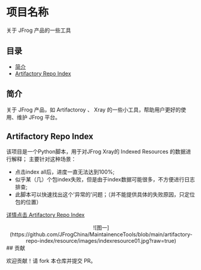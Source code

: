 # 项目名称

关于 JFrog 产品的一些工具

## 目录

- [简介](#简介)
- [Artifactory Repo Index](#artifactory-repo-index)

## 简介

关于 JFrog 产品，如 Artifactoroy 、 Xray 的一些小工具，帮助用户更好的使用、维护 JFrog 平台。


## Artifactory Repo Index
该项目是一个Python脚本，用于对JFrog Xray的 Indexed Resources 的数据进行解释；
主要针对这种场景：
- 点击index all后，进度一直无法达到100%; 
- 似乎某（几）个包index失败，但是由于index数据可能很多，不方便进行日志排查;
- 此脚本可以快速找出这个'异常的'问题；（并不能提供具体的失败原因，只定位包的位置）

[详情点击 Artifactory Repo Index](https://github.com/JFrogChina/MaintainenceTools/tree/main/artifactory-repo-index)
<div style="text-align: center;">
![图一](https://github.com/JFrogChina/MaintainenceTools/blob/main/artifactory-repo-index/resource/images/indexresource01.jpg?raw=true)
</div>
## 贡献

欢迎贡献！请 fork 本仓库并提交 PR。

